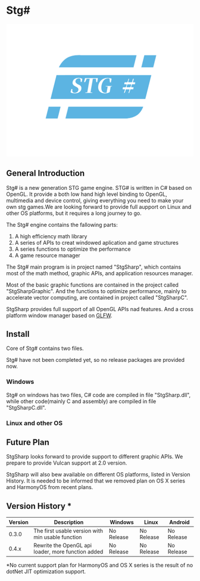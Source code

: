 # Stg# #

![Stg#Logo](https://github.com/Nitload-NSI/StgSharp/blob/main/STG%23LOGO.png "Stg#LOGO")


## General Introduction ##

Stg# is a new generation STG game engine. STG# is written in C# based on OpenGL. It provide a both low hand high level binding to OpenGL, multimedia and device control, giving everything you need to make your own stg games.We are looking forward to provide full aupport on Linux and other OS platforms, but it requires a long journey to go.

The Stg# engine contains the fallowing parts:

1. A high efficiency math library
2. A series of APIs to creat windowed aplication and game structures
3. A series functions to optimize the performance
4. A game resource manager


The Stg# main program is in project named "StgSharp", which contains most of the math method, graphic APIs, and application resources manager.

Most of the basic graphic functions are contained in the project called "StgSharpGraphic". And the functions to optimize performance, mainly to accelerate vector computing, are contained in project called "StgSharpC".

StgSharp provides full support of all OpenGL APIs nad features. And a cross platform window manager based on [GLFW](https://www.glfw.org/). 

## Install ##

Core of Stg# contains two files. 

Stg# have not been completed yet, so no release packages are provided now.

### Windows ###
Stg# on windows has two files, C# code are compiled in file "StgSharp.dll", while other code(mainly C and assembly) are compiled in file "StgSharpC.dll".

### Linux and other OS ###


## Future Plan ##

StgSharp looks forward to provide support to different graphic APIs. We prepare to provide Vulcan support at 2.0 version.

StgSharp will also bew available on different OS platforms, listed in Version History. It is needed to be informed that we removed plan on OS X series and HarmonyOS from recent plans.

## Version History *

| Version | Description                                        | Windows    | Linux      | Android    |
|---------|----------------------------------------------------|------------|------------|------------|
| 0.3.0   | The first usable version with min usable function  | No Release | No Release | No Release |
| 0.4.x   | Rewrite the OpenGL api loader, more function added | No Release | No Release | No Release |

*No current support plan for HarmonyOS and OS X series is the result of no dotNet JIT optimization support.


